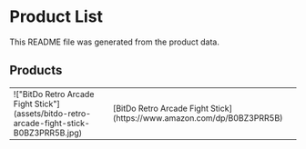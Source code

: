 
# Product List

This README file was generated from the product data.

## Products

<table>
  <tr>
    <td>!["BitDo Retro Arcade Fight Stick"](assets/bitdo-retro-arcade-fight-stick-B0BZ3PRR5B.jpg)</td>
    <td>[BitDo Retro Arcade Fight Stick](https://www.amazon.com/dp/B0BZ3PRR5B)</td>
  </tr>
  
</table>
